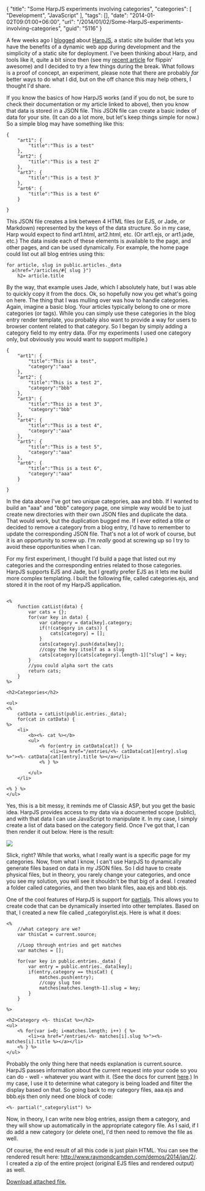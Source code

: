 {
	"title": "Some HarpJS experiments involving categories",
	"categories": [
		"Development",
		"JavaScript"
	],
	"tags": [],
	"date": "2014-01-02T09:01:00+06:00",
	"url": "/2014/01/02/Some-HarpJS-experiments-involving-categories",
	"guid": "5116"
}

<p>
A few weeks ago I <a href="http://www.raymondcamden.com/index.cfm/2013/10/22/Moving-from-dynamic-to-static-with-Harp">blogged</a> about <a href="http://harpjs.com">HarpJS</a>, a static site builder that lets you have the benefits of a dynamic web app during development and the simplicity of a static site for deployment. I've been thinking about Harp, and tools like it, quite a bit since then (see my <a href="http://flippinawesome.org/2013/12/16/moving-to-static-and-keeping-your-toys/">recent article</a> for flippin' awesome) and I decided to try a few things during the break. What follows is a proof of concept, an experiment, please note that there are probably <i>far</i> better ways to do what I did, but on the off chance this may help others, I thought I'd share.
</p>
<!--more-->
<p>
If you know the basics of how HarpJS works (and if you do not, be sure to check their documentation or my article linked to above), then you know that data is stored in a JSON file. This JSON file can create a basic index of data for your site. (It can do a lot more, but let's keep things simple for now.) So a simple blog may have something like this:
</p>

<pre><code class="language-javascript">{
	"art1": {
		"title":"This is a test"
	},
	"art2": {
		"title":"This is a test 2"
	},
	"art3": {
		"title":"This is a test 3"
	},
	"art6": {
		"title":"This is a test 6"
	}
	
}</code></pre>

<p>
This JSON file creates a link between 4 HTML files (or EJS, or Jade, or Markdown) represented by the keys of the data structure. So in my case, Harp would expect to find art1.html, art2.html, etc. (Or art1.ejs, or art1.jade, etc.) The data inside each of these elements is available to the page, and other pages, and can be used dynamically. For example, the home page could list out all blog entries using this:
</p>

<pre><code class="language-markup">for article, slug in public.articles._data
  a(href="/articles/#{ slug }")
    h2= article.title</code></pre>

<p>
By the way, that example uses Jade, which I absolutely hate, but I was able to quickly copy it from the docs. Ok, so hopefully now you get what's going on here. The thing that I was mulling over was how to handle categories. Again, imagine a basic blog. Your articles typically belong to one or more categories (or tags). While you can simply use these categories in the blog entry render template, you probably also want to provide a way for users to browser content related to that category. So I began by simply adding a category field to my entry data. (For my experiments I used one category only, but obviously you would want to support multiple.)
</p>

<pre><code class="language-javascript">{
	"art1": {
		"title":"This is a test",
		"category":"aaa"
	},
	"art2": {
		"title":"This is a test 2",
		"category":"bbb"
	},
	"art3": {
		"title":"This is a test 3",
		"category":"bbb"
	},
	"art4": {
		"title":"This is a test 4",
		"category":"aaa"
	},
	"art5": {
		"title":"This is a test 5",
		"category":"aaa"
	},
	"art6": {
		"title":"This is a test 6",
		"category":"aaa"
	}
	
}</code></pre>

<p>
In the data above I've got two unique categories, aaa and bbb. If I wanted to build an "aaa" and "bbb" category page, one simple way would be to just create new directories with their own JSON files and duplicate the data. That would work, but the duplication bugged me. If I ever edited a title or decided to remove a category from a blog entry, I'd have to remember to update the corresponding JSON file. That's not a lot of work of course, but it is an opportunity to screw up. I'm <i>really</i> good at screwing up so I try to avoid these opportunities when I can.
</p>

<p>
For my first experiment, I thought I'd build a page that listed out my categories and the corresponding entries related to those categories. HarpJS supports EJS and Jade, but I greatly prefer EJS as it lets me build more complex templating. I built the following file, called categories.ejs, and stored it in the root of my HarpJS application.
</p>

<pre><code class="language-markup">
&lt;%
	function catList(data) { 
		var cats = {};
		for(var key in data) {
			var category = data[key].category;
			if(!(category in cats)) {
				cats[category] = [];	
			}
			cats[category].push(data[key]);
			&#x2F;&#x2F;copy the key itself as a slug
			cats[category][cats[category].length-1][&quot;slug&quot;] = key;
		}
		&#x2F;&#x2F;you could alpha sort the cats
		return cats;
	} 
%&gt;

&lt;h2&gt;Categories&lt;&#x2F;h2&gt;

&lt;ul&gt;
&lt;% 
	catData = catList(public.entries._data);
	for(cat in catData) { 
%&gt;
	&lt;li&gt;
		&lt;b&gt;&lt;%- cat %&gt;&lt;&#x2F;b&gt;
		&lt;ul&gt;
			&lt;% for(entry in catData[cat]) { %&gt;
				&lt;li&gt;&lt;a href=&quot;&#x2F;entries&#x2F;&lt;%- catData[cat][entry].slug %&gt;&quot;&gt;&lt;%- catData[cat][entry].title %&gt;&lt;&#x2F;a&gt;&lt;&#x2F;li&gt;
			&lt;% } %&gt;
			
		&lt;&#x2F;ul&gt;
	&lt;&#x2F;li&gt;
	
&lt;% } %&gt;
&lt;&#x2F;ul&gt;</code></pre>

<p>
Yes, this is a bit messy, it reminds me of Classic ASP, but you get the basic idea. HarpJS provides access to my data via a documented scope (public), and with that data I can use JavaScript to manipulate it. In my case, I simply create a list of data based on the category field. Once I've got that, I can then render it out below. Here is the result:
</p>

<p>
<img src="http://static.raymondcamden.com/images/Screenshot_1_2_14__8_28_AM.png" />
</p>

<p>
Slick, right? While that works, what I really want is a specific page for my categories. Now, from what I know, I can't use HarpJS to dynamically generate files based on data in my JSON files. So I did have to create physical files, but in theory, you rarely change your categories, and once you see my solution, you will see it shouldn't be that big of a deal. I created a folder called categories, and then two blank files, aaa.ejs and bbb.ejs.
</p>

<p>
One of the cool features of HarpJS is support for <a href="http://harpjs.com/docs/development/partial">partials</a>. This allows you to create code that can be dynamically inserted into other templates. Based on that, I created a new file called _categorylist.ejs. Here is what it does:
</p>

<pre><code class="language-markup">&lt;%
	&#x2F;&#x2F;what category are we?
	var thisCat = current.source;

	&#x2F;&#x2F;Loop through entries and get matches
	var matches = [];

	for(var key in public.entries._data) {
		var entry = public.entries._data[key];
		if(entry.category == thisCat) {
			matches.push(entry);
			&#x2F;&#x2F;copy slug too
			matches[matches.length-1].slug = key;
		}
	}
	
%&gt;

&lt;h2&gt;Category &lt;%- thisCat %&gt;&lt;&#x2F;h2&gt;
&lt;ul&gt;
	&lt;% for(var i=0; i&lt;matches.length; i++) { %&gt;
		&lt;li&gt;&lt;a href=&quot;&#x2F;entries&#x2F;&lt;%- matches[i].slug %&gt;&quot;&gt;&lt;%- matches[i].title %&gt;&lt;&#x2F;a&gt;&lt;&#x2F;li&gt;
	&lt;% } %&gt;
&lt;&#x2F;ul&gt;</code></pre>

<p>
Probably the only thing here that needs explanation is current.source. HarpJS passes information about the current request into your code so you can do - well - whatever you want with it. (See the docs for current <a href="http://harpjs.com/docs/development/current">here</a>.) In my case, I use it to determine what category is being loaded and filter the display based on that. So going back to my category files, aaa.ejs and bbb.ejs then only need one block of code:
</p>

<pre><code class="language-markup">&lt;%- partial(&quot;_categorylist&quot;) %&gt;</code></pre>

<p>
Now, in theory, I can write new blog entries, assign them a category, and they will show up automatically in the appropriate category file. As I said, if I do add a new category (or delete one), I'd then need to remove the file as well. 
</p>

<p>
Of course, the end result of all this code is just plain HTML. You can see the rendered result here: <a href="http://www.raymondcamden.com/demos/2014/jan/2/">http://www.raymondcamden.com/demos/2014/jan/2/</a>. I created a zip of the entire project (original EJS files and rendered output) as well. 
</p><p><a href='enclosures/C%3A%5Chosts%5C2013%2Eraymondcamden%2Ecom%5Cenclosures%2Fharpcattest%2Ezip'>Download attached file.</a></p>